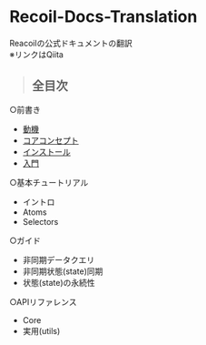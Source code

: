 # Recoil-Docs-Translation
Reacoilの公式ドキュメントの翻訳<br>
※リンクはQiita

>## 全目次
○前書き
 * [動機](https://qiita.com/Daichi44/items/4236857dac4a3365f434)
 * [コアコンセプト](https://qiita.com/Daichi44/items/f6f8995a73387d104777)
 * [インストール](https://qiita.com/Daichi44/items/b46d9659c8fcfad2c227)
 * [入門](https://qiita.com/Daichi44/items/3356aaeb7a387b520621)

 
○基本チュートリアル
 * イントロ
 * Atoms
 * Selectors

○ガイド
 * 非同期データクエリ
 * 非同期状態(state)同期
 * 状態(state)の永続性

○APIリファレンス
 * Core
 * 実用(utils)
